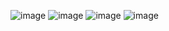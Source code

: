 ​![image](https://user-images.githubusercontent.com/96529109/218466315-7a746f91-8955-43ed-ae71-8df367e8db6e.png)
![image](https://user-images.githubusercontent.com/96529109/218466570-fdc56cc1-6b21-494d-8ece-df3666a7fc16.png)
![image](https://user-images.githubusercontent.com/96529109/218466670-ae1841a8-c526-41ae-bead-803f93625845.png)
![image](https://user-images.githubusercontent.com/96529109/218466729-77a03cab-3e70-4c65-badf-7ad32913086a.png)
